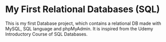 # My First Relational Databases (SQL)
This is my first Database project, which contains a relational DB made with MySQL, SQL language and phpMyAdmin. It is inspired from the Udemy Introductory Course of SQL Databases.
